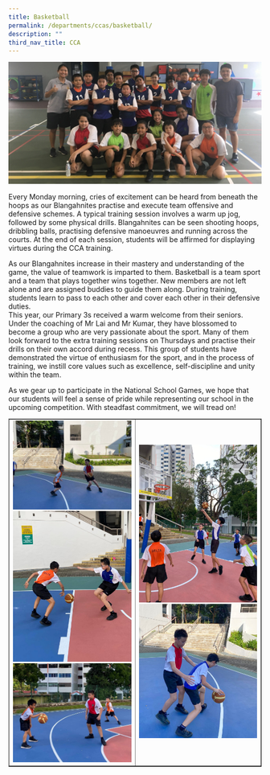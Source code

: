 ```yaml
---
title: Basketball
permalink: /departments/ccas/basketball/
description: ""
third_nav_title: CCA
---
```

<img src="/images/IMG-8099-1.jpg">
<p>Every Monday morning, cries of excitement can be heard from beneath the hoops as our Blangahnites practise and execute team offensive and defensive schemes. A typical training session involves a warm up jog, followed by some physical drills. Blangahnites can be seen shooting hoops, dribbling balls, practising defensive manoeuvres and running across the courts. At the end of each session, students will be affirmed for displaying virtues during the CCA training.</p>
<p>As our Blangahnites increase in their mastery and understanding of the game, the value of teamwork is imparted to them. Basketball is a team sport and a team that plays together wins together. New members are not left alone and are assigned buddies to guide them along. During training, students learn to pass to each other and cover each other in their defensive duties.<br />This year, our Primary 3s received a warm welcome from their seniors. Under the coaching of Mr Lai and Mr Kumar, they have blossomed to become a group who are very passionate about the sport. Many of them look forward to the extra training sessions on Thursdays and practise their drills on their own accord during recess. This group of students have demonstrated the virtue of enthusiasm for the sport, and in the process of training, we instill core values such as excellence, self-discipline and unity within the team.</p>
<p>As we gear up to participate in the National School Games, we hope that our students will feel a sense of pride while representing our school in the upcoming competition. With steadfast commitment, we will tread on!</p>
<table style="border-collapse: collapse; width: 100%;" border="1">
<tbody>
<tr>
<td style="width: 50%;"><img src="/images/bba1.jpg"><br><img src="/images/bba2.jpg"><br><img src="/images/bba3.jpg"></td>
<td style="width: 50%;"><img src="/images/bba4.jpg"><br><img src="/images/bba5.jpg"></td>
</tr>
</tbody>
</table>